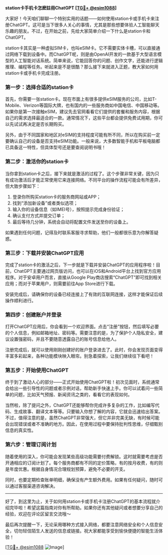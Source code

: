 **station卡手机卡怎麽註冊ChatGPT [[TG💪+ @esim1088](https://t.me/s/esim1088)]**

大家好！今天咱们聊聊一个特别实用的话题——如何使用station卡或手机卡来注册ChatGPT。这可是当下很多人关心的事情，尤其是那些想要体验人工智能聊天乐趣的朋友。不过，在开始之前，先给大家简单介绍一下什么是station卡和ChatGPT。

station卡其实是一种虚拟SIM卡，也叫eSIM卡。它不需要实体卡槽，可以直接通过网络下载到设备中。而ChatGPT呢，则是由OpenAI开发的一款基于大型语言模型的人工智能对话系统。简单来说，它能回答你的问题、创作文字，还能进行逻辑推理、编程等任务。听起来是不是很酷？那么接下来就进入正题，教大家如何用station卡或手机卡完成注册。

### **第一步：选择合适的station卡**

首先，你需要一张station卡。现在市面上有很多提供eSIM服务的公司，比如T-Mobile、Verizon等国际大牌，也有国内的一些服务商如中国电信、中国移动等。如果你是第一次接触eSIM，建议先去官网看看它们提供的套餐和服务内容，根据自己的需求选择最适合的一款。通常情况下，这些平台都会提供免费试用期，你可以先试试再决定是否长期购买。

另外，由于不同国家和地区对eSIM的支持程度可能有所不同，所以在购买前一定要确认自己的设备是否支持eSIM功能。一般来说，大多数智能手机和平板电脑都已具备这一特性，但具体型号还是要查阅说明书哦！

### **第二步：激活你的station卡**

当你拿到station卡之后，接下来就是激活的过程了。这个步骤非常关键，因为只有成功激活后才能正常使用它来连接网络。不同平台的操作流程可能会有所差异，但大致步骤如下：

1. 登录你所购买station卡的服务商网站或APP；
2. 找到“添加新设备”或者类似选项；
3. 输入你的设备信息（如IMEI号），按照提示完成身份验证；
4. 确认支付方式并提交订单；
5. 最后等待几分钟，系统会自动将配置文件发送至你的设备上。

如果遇到任何问题，记得及时联系客服寻求帮助，他们一般都很乐意为你解答疑惑。

### **第三步：下载并安装ChatGPT应用**

完成了station卡的激活之后，下一步就是下载并安装ChatGPT的应用程序啦！目前，ChatGPT主要通过网页版访问，也可以在iOS和Android平台上找到官方应用程序。对于安卓用户而言，直接从Google Play商店搜索“ChatGPT”即可找到相关应用；而对于苹果用户，则需要前往App Store进行下载。

安装完成后，请确保你的设备已经连接上了有效的互联网连接，这样才能保证后续操作顺利进行。

### **第四步：创建账户并登录**

打开ChatGPT应用后，你会看到一个欢迎界面。点击“注册”按钮，然后填写必要的个人信息，例如邮箱地址、密码等。需要注意的是，为了保护个人隐私安全，建议设置强密码，并且不要随意透露自己的账号信息给他人。

注册完成后，就可以使用刚刚创建好的账户登录进去了。此时，你会发现页面变得丰富多彩起来，各种功能模块映入眼帘。别急着探索，让我们继续往下看吧！

### **第五步：开始使用ChatGPT**

终于到了激动人心的部分——正式开始使用ChatGPT啦！初次见面时，系统通常会给出一些引导性的问题或者示例对话，帮助新手快速上手。你可以试着问一些简单的问题，比如天气预报、新闻资讯之类的，看看它的表现如何。

当然啦，除了提问之外，ChatGPT还能够帮你完成许多复杂的工作，比如编写代码、生成故事、翻译文本等等。只要输入你想了解的内容，它就会迅速给出答案。不过，值得注意的是，虽然ChatGPT非常强大，但它并非完美无缺，有时候可能会出现错误或者不准确的地方。因此，在使用过程中要保持批判性思维，仔细甄别信息的真实性。

### **第六步：管理订阅计划**

随着使用的深入，你可能会发现某些高级功能需要付费解锁。这时就需要考虑是否开通相应的订阅计划了。每个服务商都有不同的定价策略，有的按月收费，有的则是年度优惠。根据自身情况合理规划预算，避免不必要的开支。

同时，也要定期检查账单明细，确保没有产生额外费用。如果有任何疑问，随时可以通过客服渠道咨询解决。

---

好了，到这里为止，关于如何用station卡或手机卡注册ChatGPT的基本流程就介绍完毕啦！希望这篇指南对你有所帮助。如果你还有其他疑问或者想要分享自己的经验，欢迎在评论区留言交流哦～

最后再次提醒一下，无论采用哪种方式接入网络，都要注意网络安全和个人信息安全，切勿轻信陌生人发送的信息或链接。祝大家都能享受到愉快便捷的智能生活体验！

[[TG💪+ @esim1088](https://t.me/s/esim1088) ![Image](https://i.postimg.cc/4NQfJmqS/Snipaste-2025-05-13-00-14-12.png)]